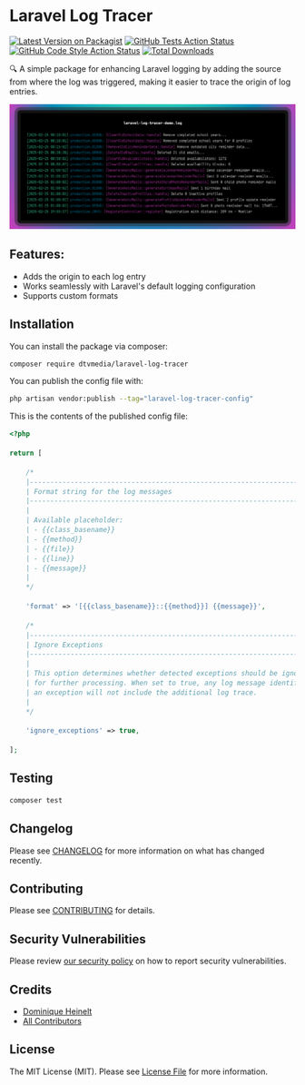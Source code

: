 # Laravel Log Tracer

[![Latest Version on Packagist](https://img.shields.io/packagist/v/dtvmedia/laravel-log-tracer.svg?style=flat-square)](https://packagist.org/packages/dtvmedia/laravel-log-tracer)
[![GitHub Tests Action Status](https://img.shields.io/github/actions/workflow/status/dtvmedia/laravel-log-tracer/run-tests.yml?branch=main&label=tests&style=flat-square)](https://github.com/dtvmedia/laravel-log-tracer/actions?query=workflow%3Arun-tests+branch%3Amain)
[![GitHub Code Style Action Status](https://img.shields.io/github/actions/workflow/status/dtvmedia/laravel-log-tracer/fix-php-code-style-issues.yml?branch=main&label=code%20style&style=flat-square)](https://github.com/dtvmedia/laravel-log-tracer/actions?query=workflow%3A"Fix+PHP+code+style+issues"+branch%3Amain)
[![Total Downloads](https://img.shields.io/packagist/dt/dtvmedia/laravel-log-tracer.svg?style=flat-square)](https://packagist.org/packages/dtvmedia/laravel-log-tracer)

🔍 A simple package for enhancing Laravel logging by adding the source from where the log was triggered, making it easier to trace the origin of log entries.

![laravel-log-tracer-demo.log](assets/header.png)

## Features:

- Adds the origin to each log entry
- Works seamlessly with Laravel's default logging configuration
- Supports custom formats

## Installation

You can install the package via composer:

```bash
composer require dtvmedia/laravel-log-tracer
```

You can publish the config file with:

```bash
php artisan vendor:publish --tag="laravel-log-tracer-config"
```

This is the contents of the published config file:

```php
<?php

return [

    /*
    |--------------------------------------------------------------------------
    | Format string for the log messages
    |--------------------------------------------------------------------------
    |
    | Available placeholder:
    | - {{class_basename}}
    | - {{method}}
    | - {{file}}
    | - {{line}}
    | - {{message}}
    |
    */

    'format' => '[{{class_basename}}::{{method}}] {{message}}',

    /*
    |--------------------------------------------------------------------------
    | Ignore Exceptions
    |--------------------------------------------------------------------------
    |
    | This option determines whether detected exceptions should be ignored
    | for further processing. When set to true, any log message identified as
    | an exception will not include the additional log trace.
    |
    */

    'ignore_exceptions' => true,

];
```

## Testing

```bash
composer test
```

## Changelog

Please see [CHANGELOG](CHANGELOG.md) for more information on what has changed recently.

## Contributing

Please see [CONTRIBUTING](CONTRIBUTING.md) for details.

## Security Vulnerabilities

Please review [our security policy](../../security/policy) on how to report security vulnerabilities.

## Credits

- [Dominique Heinelt](https://github.com/dtvmedia)
- [All Contributors](../../contributors)

## License

The MIT License (MIT). Please see [License File](LICENSE.md) for more information.
